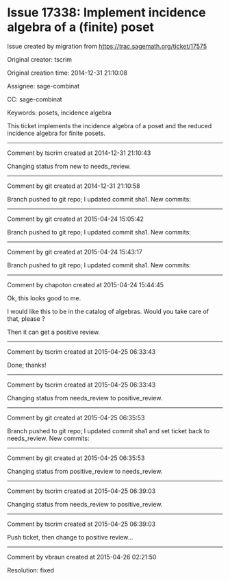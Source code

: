 # Issue 17338: Implement incidence algebra of a (finite) poset

Issue created by migration from https://trac.sagemath.org/ticket/17575

Original creator: tscrim

Original creation time: 2014-12-31 21:10:08

Assignee: sage-combinat

CC:  sage-combinat

Keywords: posets, incidence algebra

This ticket implements the incidence algebra of a poset and the reduced incidence algebra for finite posets.


---

Comment by tscrim created at 2014-12-31 21:10:43

Changing status from new to needs_review.


---

Comment by git created at 2014-12-31 21:10:58

Branch pushed to git repo; I updated commit sha1. New commits:


---

Comment by git created at 2015-04-24 15:05:42

Branch pushed to git repo; I updated commit sha1. New commits:


---

Comment by git created at 2015-04-24 15:43:17

Branch pushed to git repo; I updated commit sha1. New commits:


---

Comment by chapoton created at 2015-04-24 15:44:45

Ok, this looks good to me.

I would like this to be in the catalog of algebras. Would you take care of that, please ?

Then it can get a positive review.


---

Comment by tscrim created at 2015-04-25 06:33:43

Done; thanks!


---

Comment by tscrim created at 2015-04-25 06:33:43

Changing status from needs_review to positive_review.


---

Comment by git created at 2015-04-25 06:35:53

Branch pushed to git repo; I updated commit sha1 and set ticket back to needs_review. New commits:


---

Comment by git created at 2015-04-25 06:35:53

Changing status from positive_review to needs_review.


---

Comment by tscrim created at 2015-04-25 06:39:03

Changing status from needs_review to positive_review.


---

Comment by tscrim created at 2015-04-25 06:39:03

Push ticket, then change to positive review...


---

Comment by vbraun created at 2015-04-26 02:21:50

Resolution: fixed
